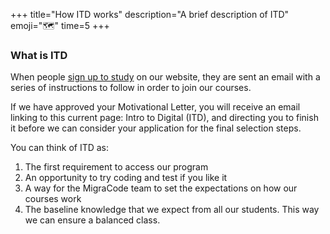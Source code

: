 +++
title="How ITD works"
description="A brief description of ITD"
emoji="🗺️"
time=5
+++

### What is ITD

When people [sign up to study](https://migracode.org/web-development-course/) on our website, they are sent an email with a series of instructions to follow in order to join our courses.

If we have approved your Motivational Letter, you will receive an email linking to this current page: Intro to Digital (ITD), and directing you to finish it before we can consider your application for the final selection steps.

You can think of ITD as:

1. The first requirement to access our program
2. An opportunity to try coding and test if you like it
3. A way for the MigraCode team to set the expectations on how our courses work
4. The baseline knowledge that we expect from all our students. This way we can ensure a balanced class.